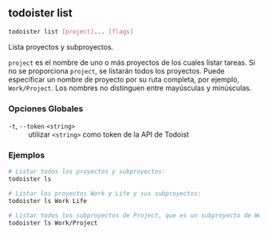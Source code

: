 ## todoister list

```sh
todoister list [project]... [flags]
```

Lista proyectos y subproyectos.

`project` es el nombre de uno o más proyectos de los cuales listar tareas.
Si no se proporciona `project`, se listarán todos los proyectos.
Puede especificar un nombre de proyecto por su ruta completa, por ejemplo, `Work/Project`.
Los nombres no distinguen entre mayúsculas y minúsculas.


### Opciones Globales

<dl>
  <dt><code>-t</code>, <code>--token</code> <code>&lt;string&gt;</code></dt>
  <dd>utilizar <code>&lt;string&gt;</code> como token de la API de Todoist</dd>
</dl>

### Ejemplos

```sh
# Listar todos los proyectos y subproyectos:
todoister ls

# Listar los proyectos Work y Life y sus subproyectos:
todoister ls Work Life

# Listar todos los subproyectos de Project, que es un subproyecto de Work:
todoister ls Work/Project
```
